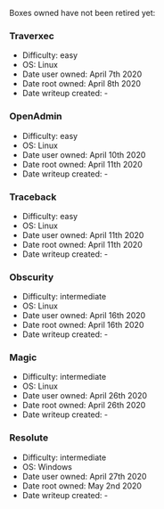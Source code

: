 Boxes owned have not been retired yet:

### Traverxec
- Difficulty: easy
- OS: Linux
- Date user owned: April 7th 2020
- Date root owned: April 8th 2020
- Date writeup created: -

### OpenAdmin
- Difficulty: easy
- OS: Linux
- Date user owned: April 10th 2020
- Date root owned: April 11th 2020
- Date writeup created: -

### Traceback
- Difficulty: easy
- OS: Linux
- Date user owned: April 11th 2020
- Date root owned: April 11th 2020
- Date writeup created: -

### Obscurity
- Difficulty: intermediate
- OS: Linux
- Date user owned: April 16th 2020
- Date root owned: April 16th 2020
- Date writeup created: -

### Magic
- Difficulty: intermediate
- OS: Linux
- Date user owned: April 26th 2020
- Date root owned: April 26th 2020
- Date writeup created: -

### Resolute
- Difficulty: intermediate
- OS: Windows
- Date user owned: April 27th 2020
- Date root owned: May 2nd 2020
- Date writeup created: -
